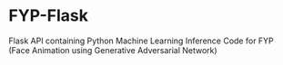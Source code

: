 # FYP-Flask
Flask API containing Python Machine Learning Inference Code for FYP (Face Animation using Generative Adversarial Network)

